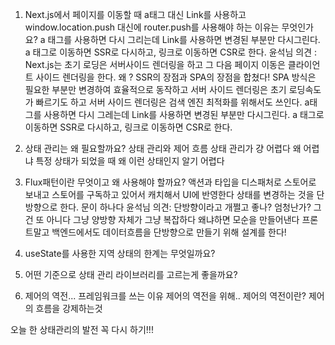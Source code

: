 1. Next.js에서 페이지를 이동할 때 a태그 대신 Link를 사용하고 window.location.push 대신에 router.push를 사용해야 하는 이유는 무엇인가요?
   a 태그를 사용하면 다시 그리는데 Link를 사용하면 변경된 부분만 다시그린다.
   a 태그로 이동하면 SSR로 다시하고, 링크로 이동하면 CSR로 한다.
   윤석님 의견 :
   Next.js는 초기 로딩은 서버사이드 렌더링을 하고 그 다음 페이지 이동은 클라이언트 사이드 렌더링을 한다.
   왜 ? SSR의 장점과 SPA의 장점을 합쳤다!
   SPA 방식은 필요한 부분만 변경하여 효율적으로 동작하고
   서버 사이드 렌더링은 초기 로딩속도가 빠르기도 하고
   서버 사이드 렌더링은 검색 엔진 최적화를 위해서도 쓰인다.
   a태그를 사용하면 다시 그레는데 Link를 사용하면 변경된 부분만 다시그린다.
   a 태그로 이동하면 SSR로 다시하고, 링크로 이동하면 CSR로 한다.

2. 상태 관리는 왜 필요할까요?
   상태 관리와
   제어 흐름
   상태 관리가 걍 어렵다
   왜 어렵냐
   특정 상태가 되었을 때 왜 이런 상태인지 알기 어렵다

3. Flux패턴이란 무엇이고 왜 사용해야 할까요?
   액션과 타입을 디스패처로 스토어로 보내고
   스토어를 구독하고 있어서 캐치해서 UI에 반영한다
   상태를 변경하는 것을 단방향으로 한다.
   문이 하나다
   윤석님 의견:
   단방향이라고 개쩔고 좋나? 엄청난가? 그건 또 아니다
   그냥 양방향 자체가 그냥 복잡하다
   왜냐하면 모순을 만들어낸다
   프론트말고 백엔드에서도 데이터흐름을 단방향으로 만들기 위해 설계를 한다!
4. useState를 사용한 지역 상태의 한계는 무엇일까요?

5. 어떤 기준으로 상태 관리 라이브러리를 고르는게 좋을까요?

6. 제어의 역전...
   프레임워크를 쓰는 이유
   제어의 역전을 위해..
   제어의 역전이란? 제어의 흐름을 강제하는것

오늘 한 상태관리의 발전 꼭 다시 하기!!!

